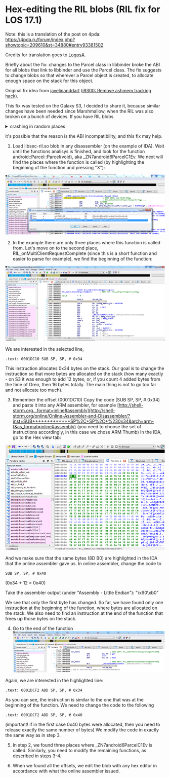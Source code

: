 # Hex-editing the RIL blobs (RIL fix for LOS 17.1)

Note: this is a translation of the post on 4pda: 
https://4pda.ru/forum/index.php?showtopic=209610&st=34880#entry93381502

Credits for translation goes to [LogosA](https://forum.xda-developers.com/member.php?u=5554397).

Briefly about the fix: changes to the Parcel class in libbinder broke the ABI for all blobs that link to libbinder and use the Parcel class.
The fix suggests to change blobs so that wherever a Parcel object is created, to allocate enough space on the stack for this object.

Original fix idea from [javelinanddart](https://forum.xda-developers.com/member.php?u=5795145)  ([i9300: Remove ashmem tracking hack](https://review.lineageos.org/c/LineageOS/android_device_samsung_i9300/+/167912)).

This fix was tested on the Galaxy S3, I decided to share it, because similar changes have been needed since Marshmallow, when the RIL was also broken on a bunch of devices.
If you have RIL blobs

<details>
  <summary>crashing in random places</summary>
  
  ```shell
01-29 14:17:11.681  2697  2697 I crash_dump32: performing dump of process 2048 (target tid = 2151)
01-29 14:17:11.691  2697  2697 F DEBUG   : *** *** *** *** *** *** *** *** *** *** *** *** *** *** *** ***
01-29 14:17:11.691  2697  2697 F DEBUG   : LineageOS Version: '17.1-20200126-UNOFFICIAL-i9300'
01-29 14:17:11.691  2697  2697 F DEBUG   : Build fingerprint: 'samsung/m0xx/m0:4.3/JSS15J/I9300XXUGMJ9:user/release-keys'
01-29 14:17:11.691  2697  2697 F DEBUG   : Revision: '0'
01-29 14:17:11.691  2697  2697 F DEBUG   : ABI: 'arm'
01-29 14:17:11.693  2697  2697 F DEBUG   : Timestamp: 2020-01-29 14:17:11+0300
01-29 14:17:11.693  2697  2697 F DEBUG   : pid: 2048, tid: 2151, name: rild  >>> /vendor/bin/hw/rild <<<
01-29 14:17:11.693  2697  2697 F DEBUG   : uid: 1001
01-29 14:17:11.693  2697  2697 F DEBUG   : signal 11 (SIGSEGV), code 1 (SEGV_MAPERR), fault addr 0x0
01-29 14:17:11.694  2697  2697 F DEBUG   : Cause: null pointer dereference
01-29 14:17:11.694  2697  2697 F DEBUG   :     r0  4c27213c  r1  00000000  r2  4c27215d  r3  00000000
01-29 14:17:11.694  2697  2697 F DEBUG   :     r4  0000000d  r5  00000000  r6  00000001  r7  00000000
01-29 14:17:11.694  2697  2697 F DEBUG   :     r8  4bc281a8  r9  4bc2a7f0  r10 4bbec93c  r11 0000000b
01-29 14:17:11.694  2697  2697 F DEBUG   :     ip  4ab300a0  sp  4c272188  lr  4ab0ac99  pc  4bb6fc2a
01-29 14:17:11.650  2053  2053 I tombstoned: type=1400 audit(0.0:168): avc: denied { write } for name="tombstones" dev="mmcblk0p12" ino=335874 scontext=u:r:tombstoned:s0 tcontext=u:object_r:system_data_file:s0 tclass=dir permissive=1
01-29 14:17:11.708  2697  2697 F DEBUG   :
01-29 14:17:11.708  2697  2697 F DEBUG   : backtrace:
01-29 14:17:11.708  2697  2697 F DEBUG   :       #00 pc 0002ec2a  /system/vendor/lib/libsec-ril.so (requestScreenState+70)
01-29 14:17:11.708  2697  2697 F DEBUG   :       #01 pc 0002184d  /system/vendor/lib/libsec-ril.so
01-29 14:17:11.708  2697  2697 F DEBUG   :       #02 pc 000a6c97  /apex/com.android.runtime/lib/bionic/libc.so (__pthread_start(void*)+20) (BuildId: eb3836dc9ac2643bb8a03f339fe9c540)
01-29 14:17:11.708  2697  2697 F DEBUG   :       #03 pc 000600e1  /apex/com.android.runtime/lib/bionic/libc.so (__start_thread+30) (BuildId: eb3836dc9ac2643bb8a03f339fe9c540)
  ```
  
  ```shell
  01-29 14:32:40.829  3287  3287 F DEBUG   : *** *** *** *** *** *** *** *** *** *** *** *** *** *** *** ***
01-29 14:32:40.829  3287  3287 F DEBUG   : LineageOS Version: '17.1-20200126-UNOFFICIAL-i9300'
01-29 14:32:40.829  3287  3287 F DEBUG   : Build fingerprint: 'samsung/m0xx/m0:4.3/JSS15J/I9300XXUGMJ9:user/release-keys'
01-29 14:32:40.829  3287  3287 F DEBUG   : Revision: '0'
01-29 14:32:40.829  3287  3287 F DEBUG   : ABI: 'arm'
01-29 14:32:40.832  3287  3287 F DEBUG   : Timestamp: 2020-01-29 14:32:40+0300
01-29 14:32:40.832  3287  3287 F DEBUG   : pid: 3240, tid: 3282, name: rild  >>> /vendor/bin/hw/rild <<<
01-29 14:32:40.832  3287  3287 F DEBUG   : uid: 1001
01-29 14:32:40.832  3287  3287 F DEBUG   : signal 11 (SIGSEGV), code 1 (SEGV_MAPERR), fault addr 0x0
01-29 14:32:40.832  3287  3287 F DEBUG   : Cause: null pointer dereference
01-29 14:32:40.832  3287  3287 F DEBUG   :     r0  05b826b5  r1  05b826b5  r2  00000000  r3  00000000
01-29 14:32:40.832  3287  3287 F DEBUG   :     r4  497b993c  r5  00000000  r6  00000031  r7  00000001
01-29 14:32:40.832  3287  3287 F DEBUG   :     r8  4a1e117c  r9  497f77f0  r10 497b993c  r11 00000000
01-29 14:32:40.832  3287  3287 F DEBUG   :     ip  00000000  sp  4a1e1028  lr  48ca104f  pc  4974646c
01-29 14:32:40.838  3287  3287 F DEBUG   : 
01-29 14:32:40.838  3287  3287 F DEBUG   : backtrace:
01-29 14:32:40.838  3287  3287 F DEBUG   :       #00 pc 0003846c  /system/vendor/lib/libsec-ril.so (checkRildReset+208)
01-29 14:32:40.838  3287  3287 F DEBUG   :       #01 pc 00024f0f  /system/vendor/lib/libsec-ril.so (requestRadioPower+114)
01-29 14:32:40.838  3287  3287 F DEBUG   :       #02 pc 0002184d  /system/vendor/lib/libsec-ril.so
01-29 14:32:40.838  3287  3287 F DEBUG   :       #03 pc 000a6c97  /apex/com.android.runtime/lib/bionic/libc.so (__pthread_start(void*)+20) (BuildId: eb3836dc9ac2643bb8a03f339fe9c540)
01-29 14:32:40.838  3287  3287 F DEBUG   :       #04 pc 000600e1  /apex/com.android.runtime/lib/bionic/libc.so (__start_thread+30) (BuildId: eb3836dc9ac2643bb8a03f339fe9c540)
```
  
</details>

it's possible that the reason is the ABI incompatibility, and this fix may help.

1. Load libsec-ril.so blob in any disassembler (on the example of IDA).
Wait until the functions analisys is finished, and look for the function android::Parcel::Parcel(void), aka _ZN7android6ParcelC1Ev.
We next will find the places where the function is called (by highlighting the beginning of the function and pressing "X"):
 
![](https://github.com/ChronoMonochrome/hacking_the_blobs/raw/master/1.png)

2. In the example there are only three places where this function is called from. Let's move on to the second place, RIL_onMultiClientRequestComplete (since this is a short function and easier to parse for example), we find the beginning of the function:

![](https://github.com/ChronoMonochrome/hacking_the_blobs/raw/master/2.png)
 
We are interested in the selected line,

```assembly
.text: 0001DC10 SUB SP, SP, # 0x34
```

This instruction allocates 0x34 bytes on the stack. Our goal is to change the instruction so that more bytes are allocated on the stack (how many exactly - on S3 it was enough to add 12 bytes, or, if you count 4 added bytes from the time of Oreo, then 16 bytes totally. The main thing is not to go too far and not allocate too much).

3. Remember the offset (0001DC10)
Copy the code (SUB SP, SP, # 0x34)
and paste it into any ARM assembler, for example
[http://shell-storm.org…format=inline#assembly](http://shell-storm.org/online/Online-Assembler-and-Disassembler/?inst=SUB+++++++++++++SP%2C+SP%2C+%230x34&arch=arm-t&as_format=inline#assembly)
(you need to choose the set of instructions accordingly, in this case we chose ARM Thumb)
In the IDA, go to the Hex view tab:
 
![](https://github.com/ChronoMonochrome/hacking_the_blobs/raw/master/3.png)

And we make sure that the same bytes (8D B0) are highlighted in the IDA that the online assembler gave us.
In online assembler, change the code to

```assembly
SUB SP, SP, # 0x40
```
(0x34 + 12 = 0x40)

Take the assembler output (under "Assembly - Little Endian"):
"\x90\xb0"

We see that only the first byte has changed. So far, we have found only one instruction at the beginning of the function, where bytes are allocated on the stack.
We also need to find an instruction at the end of the function that frees up those bytes on the stack.

4. Go to the end of the function
![](https://github.com/ChronoMonochrome/hacking_the_blobs/raw/master/4.png)

Again, we are interested in the highlighted line:
```assembly
.text: 0001DCF2 ADD SP, SP, # 0x34
```

As you can see, the instruction is similar to the one that was at the beginning of the function.
We need to change the code to the following

```assembly
.text: 0001DCF2 ADD SP, SP, # 0x40
```

(important! if in the first case 0x40 bytes were allocated, then you need to release exactly the same number of bytes)
We modify the code in exactly the same way as in step 3.

5. In step 2, we found three places where _ZN7android6ParcelC1Ev is called.
Similarly, you need to modify the remaining functions, as described in steps 3-4.

6. When we found all the offsets, we edit the blob with any hex editor in accordance with what the online assembler issued.
